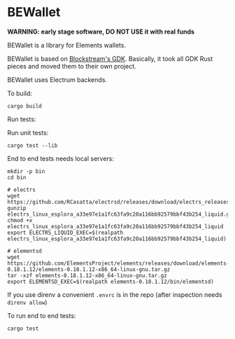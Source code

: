 # BEWallet

**WARNING: early stage software, DO NOT USE it with real funds**

BEWallet is a library for Elements wallets.

BEWallet is based on [Blockstream's GDK](https://github.com/Blockstream/gdk).
Basically, it took all GDK Rust pieces and moved them to their own project.

BEWallet uses Electrum backends.

To build:

```
cargo build
```

Run tests:

Run unit tests:
```
cargo test --lib
```

End to end tests needs local servers:

```
mkdir -p bin
cd bin

# electrs
wget https://github.com/RCasatta/electrsd/releases/download/electrs_releases/electrs_linux_esplora_a33e97e1a1fc63fa9c20a116bb92579bbf43b254_liquid.gz
gunzip electrs_linux_esplora_a33e97e1a1fc63fa9c20a116bb92579bbf43b254_liquid.gz
chmod +x electrs_linux_esplora_a33e97e1a1fc63fa9c20a116bb92579bbf43b254_liquid
export ELECTRS_LIQUID_EXEC=$(realpath electrs_linux_esplora_a33e97e1a1fc63fa9c20a116bb92579bbf43b254_liquid)

# elementsd
wget https://github.com/ElementsProject/elements/releases/download/elements-0.18.1.12/elements-0.18.1.12-x86_64-linux-gnu.tar.gz
tar -xzf elements-0.18.1.12-x86_64-linux-gnu.tar.gz
export ELEMENTSD_EXEC=$(realpath elements-0.18.1.12/bin/elementsd)
```

If you use direnv a convenient `.envrc` is in the repo (after inspection needs `direnv allow`)

To run end to end tests:

```
cargo test
```
